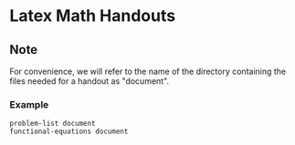 # Latex Math Handouts

## Note

For convenience, we will refer to the name of the directory containing the files needed for a handout as "document".

### Example

    problem-list document
    functional-equations document